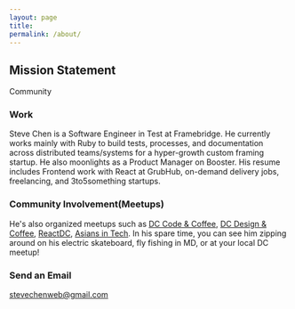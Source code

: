 ```yaml
---
layout: page
title:
permalink: /about/
---
```


## Mission Statement
Community 

### Work 
Steve Chen is a Software Engineer in Test at Framebridge. He currently works mainly with Ruby to build tests, processes, and documentation across distributed teams/systems for a hyper-growth custom framing startup. He also moonlights as a Product Manager on Booster. His resume includes Frontend work with React at GrubHub, on-demand delivery jobs, freelancing, and 3to5something startups.

### Community Involvement(Meetups) 
He's also organized meetups such as [DC Code & Coffee](https://www.meetup.com/dc-code-coffee/), [DC Design & Coffee](https://www.meetup.com/DC-Design-Coffee/), [ReactDC](https://www.meetup.com/React-DC/), [Asians in Tech](https://www.meetup.com/Asians-in-Tech/). In his spare time, you can see him zipping around on his electric skateboard, fly fishing in MD, or at your local DC meetup!


### Send an Email

[stevechenweb@gmail.com](mailto:stevechenweb@gmail.com)

